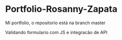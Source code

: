 # Portfolio-Rosanny-Zapata
Mi portfolio, o repositorio está na branch master

Validando formulario com JS e integracão de API
